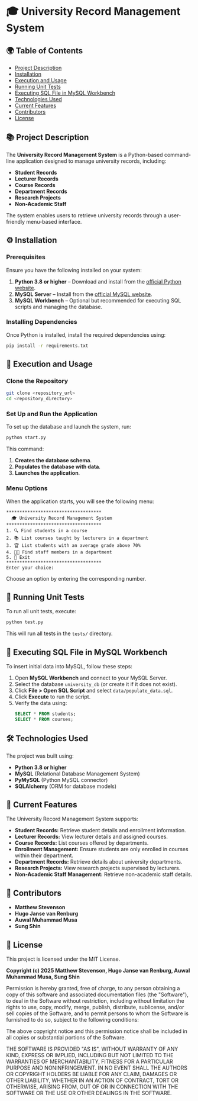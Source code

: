 # 🎓 University Record Management System

## 🌍 Table of Contents

- [Project Description](#project-description)
- [Installation](#installation)
- [Execution and Usage](#execution-and-usage)
- [Running Unit Tests](#running-unit-tests)
- [Executing SQL File in MySQL Workbench](#executing-sql-file-in-mysql-workbench)
- [Technologies Used](#technologies-used)
- [Current Features](#current-features)
- [Contributors](#contributors)
- [License](#license)

<a id="project-description"></a>
## 📚 Project Description
The **University Record Management System** is a Python-based command-line application designed to manage university records, including:

- **Student Records**
- **Lecturer Records**
- **Course Records**
- **Department Records**
- **Research Projects**
- **Non-Academic Staff**

The system enables users to retrieve university records through a user-friendly menu-based interface.

<a id="installation"></a>
## ⚙️ Installation
### Prerequisites
Ensure you have the following installed on your system:
1. **Python 3.8 or higher** – Download and install from the [official Python website](https://www.python.org/downloads/).
2. **MySQL Server** – Install from the [official MySQL website](https://dev.mysql.com/downloads/installer/).
3. **MySQL Workbench** – Optional but recommended for executing SQL scripts and managing the database.

### Installing Dependencies
Once Python is installed, install the required dependencies using:
```sh
pip install -r requirements.txt
```

<a id="execution-and-usage"></a>
## 🚀 Execution and Usage
### Clone the Repository
```sh
git clone <repository_url>
cd <repository_directory>
```

### Set Up and Run the Application
To set up the database and launch the system, run:
```sh
python start.py
```
This command:
1. **Creates the database schema**.
2. **Populates the database with data**.
3. **Launches the application**.

### Menu Options
When the application starts, you will see the following menu:
```
************************************
  🎓 University Record Management System
************************************
1. 🔍 Find students in a course
2. 📚 List courses taught by lecturers in a department
3. 🏆 List students with an average grade above 70%
4. 👨‍🏫 Find staff members in a department
5. 🚪 Exit
************************************
Enter your choice:
```
Choose an option by entering the corresponding number.

<a id="running-unit-tests"></a>
## 🧪 Running Unit Tests
To run all unit tests, execute:
```sh
python test.py
```
This will run all tests in the `tests/` directory.

<a id="executing-sql-file-in-mysql-workbench"></a>
## 💾 Executing SQL File in MySQL Workbench
To insert initial data into MySQL, follow these steps:
1. Open **MySQL Workbench** and connect to your MySQL Server.
2. Select the database `university_db` (or create it if it does not exist).
3. Click **File > Open SQL Script** and select `data/populate_data.sql`.
4. Click **Execute** to run the script.
5. Verify the data using:
   ```sql
   SELECT * FROM students;
   SELECT * FROM courses;
   ```

<a id="technologies-used"></a>
## 🛠 Technologies Used
The project was built using:
- **Python 3.8 or higher**
- **MySQL** (Relational Database Management System)
- **PyMySQL** (Python MySQL connector)
- **SQLAlchemy** (ORM for database models)

<a id="current-features"></a>
## 🎯 Current Features
The University Record Management System supports:
- **Student Records:** Retrieve student details and enrollment information.
- **Lecturer Records:** View lecturer details and assigned courses.
- **Course Records:** List courses offered by departments.
- **Enrollment Management:** Ensure students are only enrolled in courses within their department.
- **Department Records:** Retrieve details about university departments.
- **Research Projects:** View research projects supervised by lecturers.
- **Non-Academic Staff Management:** Retrieve non-academic staff details.

<a id="contributors"></a>
## 👥 Contributors
- **Matthew Stevenson**
- **Hugo Janse van Renburg**
- **Auwal Muhammad Musa**
- **Sung Shin**

<a id="license"></a>
## 📜 License
This project is licensed under the MIT License.

**Copyright (c) 2025 Matthew Stevenson, Hugo Janse van Renburg, Auwal Muhammad Musa, Sung Shin**

Permission is hereby granted, free of charge, to any person obtaining a copy of this software and associated documentation files (the "Software"), to deal in the Software without restriction, including without limitation the rights to use, copy, modify, merge, publish, distribute, sublicense, and/or sell copies of the Software, and to permit persons to whom the Software is furnished to do so, subject to the following conditions:

The above copyright notice and this permission notice shall be included in all copies or substantial portions of the Software.

THE SOFTWARE IS PROVIDED "AS IS", WITHOUT WARRANTY OF ANY KIND, EXPRESS OR IMPLIED, INCLUDING BUT NOT LIMITED TO THE WARRANTIES OF MERCHANTABILITY, FITNESS FOR A PARTICULAR PURPOSE AND NONINFRINGEMENT. IN NO EVENT SHALL THE AUTHORS OR COPYRIGHT HOLDERS BE LIABLE FOR ANY CLAIM, DAMAGES OR OTHER LIABILITY, WHETHER IN AN ACTION OF CONTRACT, TORT OR OTHERWISE, ARISING FROM, OUT OF OR IN CONNECTION WITH THE SOFTWARE OR THE USE OR OTHER DEALINGS IN THE SOFTWARE.